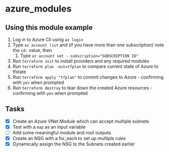 # azure_modules

## Using this module example

1. Log in to Azure Cli using `az login`
1. Type `az account list` and (if you have more than one subscription) note the `id:` value, then
   1. Type `az account set --subscription="SUBSCRIPTION ID"`
1. Run `terraform init` to install providers and any required modules
1. Run `terraform plan -out=tfplan` to compare current state of Azure to tfstate
1. Run `terraform apply "tfplan"` to commit changes to Azure - confirming with `yes` when prompted
1. Run `terraform destroy` to tear down the created Azure resources - confirming with `yes` when prompted

## Tasks

- [x] Create an Azure VNet Module which can accept multiple subnets
- [x] Test with a `map` as an input variable
- [ ] Add some meaningful module and root outputs
- [x] Create an NSG with a for_each to set up multiple rules
- [x] Dynamically assign the NSG to the Subnets created earlier

